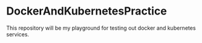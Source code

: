 # DockerAndKubernetesPractice
This repository will be my playground for testing out docker and kubernetes services.
